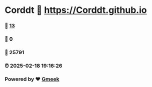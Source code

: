 # Corddt :link: https://Corddt.github.io 
### :page_facing_up: [13](https://Corddt.github.io/tag.html) 
### :speech_balloon: 0 
### :hibiscus: 25791 
### :alarm_clock: 2025-02-18 19:16:26 
### Powered by :heart: [Gmeek](https://github.com/Meekdai/Gmeek)

